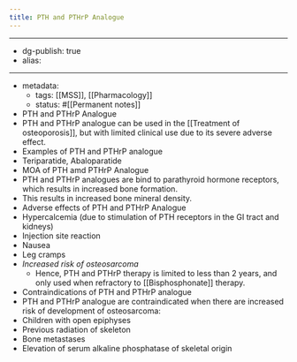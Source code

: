 ```yaml
---
title: PTH and PTHrP Analogue
---
```


- --
- dg-publish: true
- alias:
- --
- metadata:
	- tags: [[MSS]], [[Pharmacology]]
	- status: #[[Permanent notes]]
- PTH and PTHrP Analogue
- PTH and PTHrP analogue can be used in the [[Treatment of osteoporosis]], but with limited clinical use due to its severe adverse effect.
- Examples of PTH and PTHrP analogue
- Teriparatide, Abaloparatide
- MOA of PTH amd PTHrP Analogue
- PTH and PTHrP analogues are bind to parathyroid hormone receptors, which results in increased bone formation.
- This results in increased bone mineral density.
- Adverse effects of PTH and PTHrP Analogue
- Hypercalcemia (due to stimulation of PTH receptors in the GI tract and kidneys)
- Injection site reaction
- Nausea
- Leg cramps
- *Increased risk of osteosarcoma*
	- Hence, PTH and PTHrP therapy is limited to less than 2 years, and only used when refractory to [[Bisphosphonate]] therapy.
- Contraindications of PTH and PTHrP analogue
- PTH and PTHrP analogue are contraindicated when there are increased risk of development of osteosarcoma:
- Children with open epiphyses
- Previous radiation of skeleton
- Bone metastases
- Elevation of serum alkaline phosphatase of skeletal origin